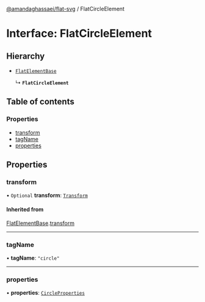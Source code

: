 [@amandaghassaei/flat-svg](../README.md) / FlatCircleElement

# Interface: FlatCircleElement

## Hierarchy

- [`FlatElementBase`](FlatElementBase.md)

  ↳ **`FlatCircleElement`**

## Table of contents

### Properties

- [transform](FlatCircleElement.md#transform)
- [tagName](FlatCircleElement.md#tagname)
- [properties](FlatCircleElement.md#properties)

## Properties

### transform

• `Optional` **transform**: [`Transform`](Transform.md)

#### Inherited from

[FlatElementBase](FlatElementBase.md).[transform](FlatElementBase.md#transform)

___

### tagName

• **tagName**: ``"circle"``

___

### properties

• **properties**: [`CircleProperties`](CircleProperties.md)
